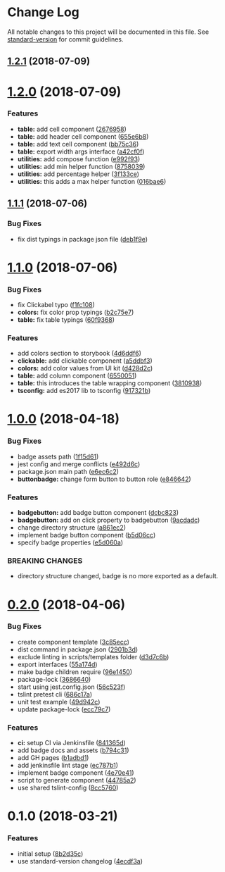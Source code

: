 # Change Log

All notable changes to this project will be documented in this file. See [standard-version](https://github.com/conventional-changelog/standard-version) for commit guidelines.

<a name="1.2.1"></a>
## [1.2.1](https://github.com/dcos-labs/ui-kit/compare/v1.2.0...v1.2.1) (2018-07-09)



<a name="1.2.0"></a>
# [1.2.0](https://github.com/dcos-labs/ui-kit/compare/v1.1.1...v1.2.0) (2018-07-09)


### Features

* **table:** add cell component ([2676958](https://github.com/dcos-labs/ui-kit/commit/2676958))
* **table:** add header cell component ([655e6b8](https://github.com/dcos-labs/ui-kit/commit/655e6b8))
* **table:** add text cell component ([bb75c36](https://github.com/dcos-labs/ui-kit/commit/bb75c36))
* **table:** export width args interface ([a42cf0f](https://github.com/dcos-labs/ui-kit/commit/a42cf0f))
* **utilities:** add compose function ([e992f93](https://github.com/dcos-labs/ui-kit/commit/e992f93))
* **utilities:** add min helper function ([8758039](https://github.com/dcos-labs/ui-kit/commit/8758039))
* **utilities:** add percentage helper ([3f133ce](https://github.com/dcos-labs/ui-kit/commit/3f133ce))
* **utilities:** this adds a max helper function ([016bae6](https://github.com/dcos-labs/ui-kit/commit/016bae6))



<a name="1.1.1"></a>
## [1.1.1](https://github.com/dcos-labs/ui-kit/compare/v1.1.0...v1.1.1) (2018-07-06)


### Bug Fixes

* fix dist typings in package json file ([deb1f9e](https://github.com/dcos-labs/ui-kit/commit/deb1f9e))



<a name="1.1.0"></a>
# [1.1.0](https://github.com/dcos-labs/ui-kit/compare/v1.0.0...v1.1.0) (2018-07-06)


### Bug Fixes

* fix Clickabel typo ([f1fc108](https://github.com/dcos-labs/ui-kit/commit/f1fc108))
* **colors:** fix color prop typings ([b2c75e7](https://github.com/dcos-labs/ui-kit/commit/b2c75e7))
* **table:** fix table typings ([60f9368](https://github.com/dcos-labs/ui-kit/commit/60f9368))


### Features

* add colors section to storybook ([4d6ddf6](https://github.com/dcos-labs/ui-kit/commit/4d6ddf6))
* **clickable:** add clickable component ([a5ddbf3](https://github.com/dcos-labs/ui-kit/commit/a5ddbf3))
* **colors:** add color values from UI kit ([d428d2c](https://github.com/dcos-labs/ui-kit/commit/d428d2c))
* **table:** add column component ([6550051](https://github.com/dcos-labs/ui-kit/commit/6550051))
* **table:** this introduces the table wrapping component ([3810938](https://github.com/dcos-labs/ui-kit/commit/3810938))
* **tsconfig:** add es2017 lib to tsconfig ([917321b](https://github.com/dcos-labs/ui-kit/commit/917321b))



<a name="1.0.0"></a>
# [1.0.0](https://github.com/dcos-labs/ui-kit/compare/v0.2.0...v1.0.0) (2018-04-18)


### Bug Fixes

* badge assets path ([1f15d61](https://github.com/dcos-labs/ui-kit/commit/1f15d61))
* jest config and merge conflicts ([e492d6c](https://github.com/dcos-labs/ui-kit/commit/e492d6c))
* package.json main path ([e6ec6c2](https://github.com/dcos-labs/ui-kit/commit/e6ec6c2))
* **buttonbadge:** change form button to button role ([e846642](https://github.com/dcos-labs/ui-kit/commit/e846642))


### Features

* **badgebutton:** add badge button component ([dcbc823](https://github.com/dcos-labs/ui-kit/commit/dcbc823))
* **badgebutton:** add on click property to badgebutton ([9acdadc](https://github.com/dcos-labs/ui-kit/commit/9acdadc))
* change directory structure ([a861ec2](https://github.com/dcos-labs/ui-kit/commit/a861ec2))
* implement badge button component ([b5d06cc](https://github.com/dcos-labs/ui-kit/commit/b5d06cc))
* specify badge properties ([e5d060a](https://github.com/dcos-labs/ui-kit/commit/e5d060a))


### BREAKING CHANGES

* directory structure changed, badge is no more exported as a default.



<a name="0.2.0"></a>

# [0.2.0](https://github.com/dcos-labs/ui-kit/compare/v0.1.0...v0.2.0) (2018-04-06)

### Bug Fixes

* create component template ([3c85ecc](https://github.com/dcos-labs/ui-kit/commit/3c85ecc))
* dist command in package.json ([2901b3d](https://github.com/dcos-labs/ui-kit/commit/2901b3d))
* exclude linting in scripts/templates folder ([d3d7c6b](https://github.com/dcos-labs/ui-kit/commit/d3d7c6b))
* export interfaces ([55a174d](https://github.com/dcos-labs/ui-kit/commit/55a174d))
* make badge children require ([96e1450](https://github.com/dcos-labs/ui-kit/commit/96e1450))
* package-lock ([3686640](https://github.com/dcos-labs/ui-kit/commit/3686640))
* start using jest.config.json ([56c523f](https://github.com/dcos-labs/ui-kit/commit/56c523f))
* tslint pretest cli ([686c17a](https://github.com/dcos-labs/ui-kit/commit/686c17a))
* unit test example ([49d942c](https://github.com/dcos-labs/ui-kit/commit/49d942c))
* update package-lock ([ecc79c7](https://github.com/dcos-labs/ui-kit/commit/ecc79c7))

### Features

* **ci:** setup CI via Jenkinsfile ([841365d](https://github.com/dcos-labs/ui-kit/commit/841365d))
* add badge docs and assets ([b794c31](https://github.com/dcos-labs/ui-kit/commit/b794c31))
* add GH pages ([b1adbd1](https://github.com/dcos-labs/ui-kit/commit/b1adbd1))
* add jenkinsfile lint stage ([ec787b1](https://github.com/dcos-labs/ui-kit/commit/ec787b1))
* implement badge component ([4e70e41](https://github.com/dcos-labs/ui-kit/commit/4e70e41))
* script to generate component ([44785a2](https://github.com/dcos-labs/ui-kit/commit/44785a2))
* use shared tslint-config ([8cc5760](https://github.com/dcos-labs/ui-kit/commit/8cc5760))

<a name="0.1.0"></a>

# 0.1.0 (2018-03-21)

### Features

* initial setup ([8b2d35c](https://github.com/dcos-labs/ui-kit/commit/8b2d35c))
* use standard-version changelog ([4ecdf3a](https://github.com/dcos-labs/ui-kit/commit/4ecdf3a))
